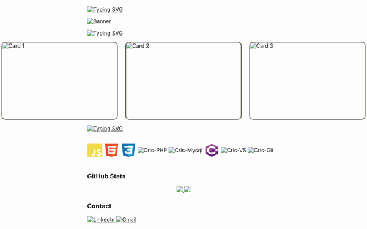 [![Typing SVG](https://readme-typing-svg.demolab.com?font=Cedarville+Cursive&pause=1000&color=5A5A4D&width=435&lines=Hello%2C+my+name+is+Yulianys+Cedeno)](https://git.io/typing-svg)

<img src="https://github.com/yuliglocky/yuliglocky/blob/main/images/banner2.gif?raw=true" alt="Banner" width="90%" height="200">

[![Typing SVG](https://readme-typing-svg.demolab.com?font=Cedarville+Cursive&pause=1000&color=5A5A4D&width=435&lines=About+Me)](https://git.io/typing-svg)

<div style="display: flex; justify-content: center; gap: 20px;">
  <img src="https://github.com/yuliglocky/yuliglocky/blob/main/images/card1.png?raw=true" alt="Card 1" width="300" height="200" style="border: 2px solid #5A5A4D; border-radius: 10px;">
  <img src="https://github.com/yuliglocky/yuliglocky/blob/main/images/card2.png?raw=true" alt="Card 2" width="300" height="200" style="border: 2px solid #5A5A4D; border-radius: 10px;">
  <img src="https://github.com/yuliglocky/tu-repositorio/blob/main/images/card3.gif?raw=true" alt="Card 3" width="300" height="200" style="border: 2px solid #5A5A4D; border-radius: 10px;">
</div>

[![Typing SVG](https://readme-typing-svg.demolab.com?font=Cedarville+Cursive&pause=1000&color=5A5A4D&width=435&lines=Technologies+and+tools)](https://git.io/typing-svg)
<div style="display: inline_block"><br>

  <img align="center" alt="Cris-Js" height="35" width="40" src="https://raw.githubusercontent.com/devicons/devicon/master/icons/javascript/javascript-plain.svg">
  <img align="center" alt="Cris-HTML" height="35" width="40" src="https://raw.githubusercontent.com/devicons/devicon/master/icons/html5/html5-original.svg">
  <img align="center" alt="Cris-CSS" height="35" width="40" src="https://raw.githubusercontent.com/devicons/devicon/master/icons/css3/css3-original.svg">
  <img align="center" alt="Cris-PHP" height="35" width="40" src="https://cdn.jsdelivr.net/gh/devicons/devicon/icons/php/php-plain.svg">
  <img align="center" alt= "Cris-Mysql" height="60" width="40" src="https://cdn.jsdelivr.net/gh/devicons/devicon/icons/mysql/mysql-original-wordmark.svg">       
  <img align="center" alt="Cris-Csharp" height="35" width="40" src="https://raw.githubusercontent.com/devicons/devicon/master/icons/csharp/csharp-original.svg">
  <img align="center" alt="Cris-VS" height="35" width="40" src="https://cdn.jsdelivr.net/gh/devicons/devicon/icons/vscode/vscode-original.svg">
  <img align="center" alt="Cris-Git" height="35" width="40" src="https://cdn.jsdelivr.net/gh/devicons/devicon/icons/git/git-original.svg">
</div><br>



### GitHub Stats

<div align="center" style="display: flex; justify-content: center;">
  <a href="https://github.com/anacristinaneves">
    <img height="195px" src="https://github-readme-stats.vercel.app/api?username=yuliglocky&show_icons=true&theme=one_dark_pro&include_all_commits=true&count_private=true"/>
    <img height="195px" src="https://github-readme-stats.vercel.app/api/top-langs/?username=yuliglocky&layout=compact&langs_count=7&theme=one_dark_pro"/>
  </a>
</div>
    
### Contact

<div> 
  <a href="https://www.linkedin.com/in/yulianys-cede%C3%B1o-997b87263/" target="_blank">
    <img src="https://img.shields.io/badge/-LinkedIn-%230077B5?style=for-the-badge&logo=linkedin&logoColor=white" alt="LinkedIn"/>
  </a> 
  <a href="mailto:anacristinabezerra.neves@gmail.com">
    <img src="https://img.shields.io/badge/-Gmail-%23333?style=for-the-badge&logo=gmail&logoColor=white" alt="Gmail"/>
  </a>
</div>
